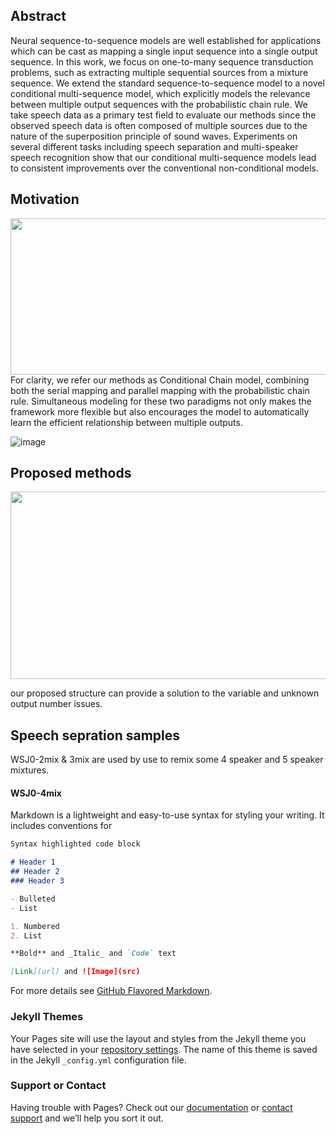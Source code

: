 ## Abstract 

Neural sequence-to-sequence models are well established for applications which can be cast as mapping a single input sequence into a single output sequence. In this work, we focus on one-to-many sequence transduction problems, such as extracting multiple sequential sources from a mixture sequence. We extend the standard sequence-to-sequence model to a novel conditional multi-sequence model, which explicitly models the relevance between multiple output sequences with the probabilistic chain rule. We take speech data as a primary test field to evaluate our methods since the observed speech data is often composed of multiple sources due to the nature of the superposition principle of sound waves. Experiments on several different tasks including speech separation and multi-speaker speech recognition show that our conditional multi-sequence models lead to consistent improvements over the conventional non-conditional models.

## Motivation
<img src="https://user-images.githubusercontent.com/66230088/83373061-30a81d80-a395-11ea-81ab-ef2b6af06f97.png" width = "730" height = "250" alt="" align=center />
For clarity, we refer our methods as Conditional Chain model, combining both the serial mapping and parallel mapping with the probabilistic chain rule. Simultaneous modeling for these two paradigms not only makes the framework more flexible but also encourages the model to automatically learn the efficient relationship between multiple outputs.

![image](https://user-images.githubusercontent.com/66230088/83373061-30a81d80-a395-11ea-81ab-ef2b6af06f97.png)


## Proposed methods
<img src="https://user-images.githubusercontent.com/66230088/83373798-9eeddf80-a397-11ea-9806-67c02b281cde.png" width = "730" height = "300" alt="" align=center />

our proposed structure can provide a solution to the variable and unknown output number issues.

## Speech sepration samples 
WSJ0-2mix & 3mix are used by use to remix some 4 speaker and 5 speaker mixtures.

#### WSJ0-4mix



Markdown is a lightweight and easy-to-use syntax for styling your writing. It includes conventions for

```markdown
Syntax highlighted code block

# Header 1
## Header 2
### Header 3

- Bulleted
- List

1. Numbered
2. List

**Bold** and _Italic_ and `Code` text

[Link](url) and ![Image](src)
```

For more details see [GitHub Flavored Markdown](https://guides.github.com/features/mastering-markdown/).

### Jekyll Themes

Your Pages site will use the layout and styles from the Jekyll theme you have selected in your [repository settings](https://github.com/demotoshow/demotoshow.github.io/settings). The name of this theme is saved in the Jekyll `_config.yml` configuration file.

### Support or Contact

Having trouble with Pages? Check out our [documentation](https://help.github.com/categories/github-pages-basics/) or [contact support](https://github.com/contact) and we’ll help you sort it out.
